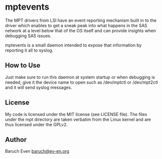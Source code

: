mptevents
=========

The MPT drivers from LSI have an event reporting mechanism built in to the
driver which enables to get a sneak peak into what happens in the SAS network
at a level below that of the OS itself and can provide insights when debugging
SAS issues.

mptevents is a small daemon intended to expose that information by reporting it
all to syslog.

How to Use
----------

Just make sure to run this daemon at system startup or when debugging is
needed, give it the device name to open such as /dev/mptctl or /dev/mpt2ctl and
it will send syslog messages.

License
-------

My code is licensed under the MIT license (see LICENSE file). The files under
the mpt directory are taken verbatim from the Linux kernel and are thus
licensed under the GPLv2.

Author
------

Baruch Even <baruch@ev-en.org>
